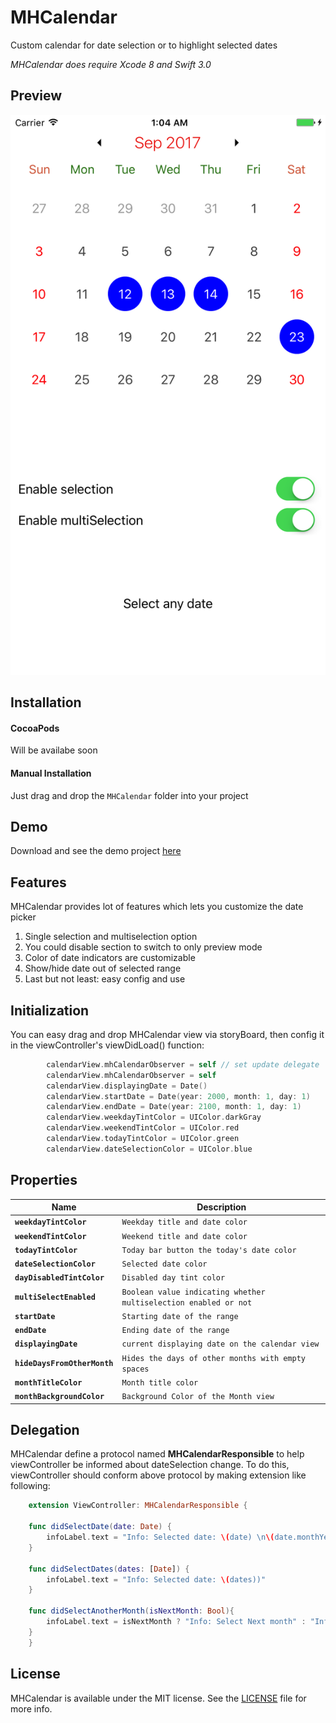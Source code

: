 # MHCalendar
Custom calendar for date selection or to highlight selected dates

*MHCalendar does require Xcode 8 and Swift 3.0*

Preview
-------
![Screenshot](https://github.com/luongtsu/MHCalendar/blob/master/Screenshots/Example.png)


Installation
------------

#### CocoaPods
Will be availabe soon
#### Manual Installation

Just drag and drop the `MHCalendar` folder into your project

Demo
----

Download and see the demo project [here](https://github.com/luongtsu/MHCalendar/tree/master/MHCalendarDemo)

Features
--------

MHCalendar provides lot of features which lets you customize the date picker

1. Single selection and multiselection option
2. You could disable section to switch to only preview mode
3. Color of date indicators are customizable
4. Show/hide date out of selected range
5. Last but not least: easy config and use

Initialization
--------------
You can easy drag and drop MHCalendar view via storyBoard, then config it in the viewController's viewDidLoad() function:

```swift
        calendarView.mhCalendarObserver = self // set update delegate
        calendarView.mhCalendarObserver = self
        calendarView.displayingDate = Date()
        calendarView.startDate = Date(year: 2000, month: 1, day: 1)
        calendarView.endDate = Date(year: 2100, month: 1, day: 1)
        calendarView.weekdayTintColor = UIColor.darkGray
        calendarView.weekendTintColor = UIColor.red
        calendarView.todayTintColor = UIColor.green
        calendarView.dateSelectionColor = UIColor.blue
```

Properties
----------

Name | Description
---- | ---------
**`weekdayTintColor`**|`Weekday title and date color`
**`weekendTintColor`**|`Weekend title and date color`
**`todayTintColor`**|`Today bar button the today's date color`
**`dateSelectionColor`**|`Selected date color`
**`dayDisabledTintColor`**|`Disabled day tint color`
**`multiSelectEnabled`**|`Boolean value indicating whether multiselection enabled or not`
**`startDate`**|`Starting date of the range`
**`endDate`**|`Ending date of the range`
**`displayingDate`**|`current displaying date on the calendar view`
**`hideDaysFromOtherMonth`**|`Hides the days of other months with empty spaces`
**`monthTitleColor`**|`Month title color`
**`monthBackgroundColor`**|`Background Color of the Month view`


Delegation
---------
MHCalendar define a protocol named **MHCalendarResponsible** to help viewController be informed about dateSelection change.
To do this, viewController should conform above protocol by making extension like following:  
      
```swift
    extension ViewController: MHCalendarResponsible {
    
    func didSelectDate(date: Date) {
        infoLabel.text = "Info: Selected date: \(date) \n\(date.monthYearInfo())"
    }
    
    func didSelectDates(dates: [Date]) {
        infoLabel.text = "Info: Selected date: \(dates))"
    }
    
    func didSelectAnotherMonth(isNextMonth: Bool){
        infoLabel.text = isNextMonth ? "Info: Select Next month" : "Info: Select Previous month"
    }
    }
```

License
-------
MHCalendar is available under the MIT license. See the [LICENSE](https://github.com/luongtsu/MHCalendar/blob/master/LICENSE) file for more info.
